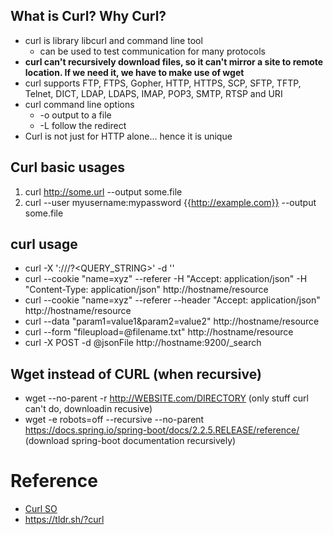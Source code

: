 ## What is Curl? Why Curl?
* curl is library libcurl and command line tool
  *  can be used to test communication for many protocols
* **curl can't recursively download files, so it can't mirror a site to remote location. If we need it, we have to make use of wget**
* curl supports FTP, FTPS, Gopher, HTTP, HTTPS, SCP, SFTP, TFTP, Telnet, DICT, LDAP, LDAPS, IMAP, POP3, SMTP, RTSP and URI
* curl command line options
  * -o output to a file
  * -L follow the redirect
* Curl is not just for HTTP alone... hence it is unique
  

## Curl basic usages
1. curl http://some.url --output some.file
2. curl --user myusername:mypassword {{http://example.com}} --output some.file

## curl usage
* curl -X<VERB> '<PROTOCOL>://<HOST>/<PATH>?<QUERY_STRING>' -d '<BODY>'
* curl --cookie "name=xyz" --referer -H "Accept: application/json" -H "Content-Type: application/json"  http://hostname/resource
* curl --cookie "name=xyz" --referer --header "Accept: application/json"  http://hostname/resource
* curl --data "param1=value1&param2=value2" http://hostname/resource
* curl --form "fileupload=@filename.txt" http://hostname/resource
* curl -X POST -d @jsonFile http://hostname:9200/_search


## Wget instead of CURL (when recursive)
* wget --no-parent -r http://WEBSITE.com/DIRECTORY (only stuff curl can't do, downloadin recusive)
* wget -e robots=off  --recursive --no-parent https://docs.spring.io/spring-boot/docs/2.2.5.RELEASE/reference/ (download spring-boot documentation recursively)

# Reference
* [Curl SO](https://stackoverflow.com/questions/356705/how-to-send-a-header-using-a-http-request-through-a-curl-call)
* https://tldr.sh/?curl